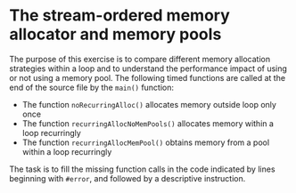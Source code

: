 # The stream-ordered memory allocator and memory pools

The purpose of this exercise is to compare different memory allocation strategies within a loop and to understand the performance impact of using or not using a memory pool. The following timed functions are called at the end of the source file by the `main()` function:

* The function `noRecurringAlloc()` allocates memory outside loop only once
* The function `recurringAllocNoMemPools()` allocates memory within a loop recurringly
* The function `recurringAllocMemPool()` obtains memory from a pool within a loop recurringly

The task is to fill the missing function calls in the code indicated by lines beginning with `#error`, and followed by a descriptive instruction.
